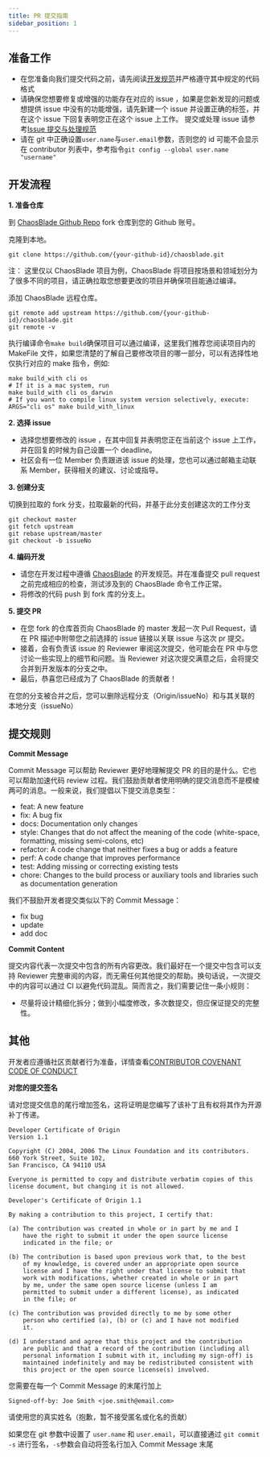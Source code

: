 ```yaml
---
title: PR 提交指南
sidebar_position: 1
---
```


## 准备工作

- 在您准备向我们提交代码之前，请先阅读[开发规范](/docs/community/dev-standard)并严格遵守其中规定的代码格式
- 请确保您想要修复或增强的功能存在对应的 issue ，如果是您新发现的问题或想提供 issue 中没有的功能增强，请先新建一个 issue 并设置正确的标签，并在这个 issue 下回复表明您正在这个 issue 上工作。 提交或处理 issue 请参考[Issue 提交与处理规范](/docs/community/issue-standard)
- 请在 git 中正确设置`user.name`与`user.email`参数，否则您的 id 可能不会显示在 contributor 列表中，参考指令`git config --global user.name "username"`

## 开发流程

**1. 准备仓库**

到 [ChaosBlade Github Repo](https://github.com/chaosblade-io/chaosblade) fork 仓库到您的 Github 账号。

克隆到本地。

```
git clone https://github.com/{your-github-id}/chaosblade.git
```

注： 这里仅以 ChaosBlade 项目为例，ChaosBlade 将项目按场景和领域划分为了很多不同的项目，请正确拉取您想要更改的项目并确保项目能通过编译。

添加 ChaosBlade 远程仓库。

```
git remote add upstream https://github.com/{your-github-id}/chaosblade.git
git remote -v
```

执行编译命令`make build`确保项目可以通过编译，这里我们推荐您阅读项目内的 MakeFile 文件，如果您清楚的了解自己要修改项目的哪一部分，可以有选择性地仅执行对应的 make 指令，例如:

```
make build_with cli os
# If it is a mac system, run
make build_with cli os_darwin
# If you want to compile linux system version selectively, execute:
ARGS="cli os" make build_with_linux
```

**2. 选择 issue**

- 选择您想要修改的 issue ，在其中回复并表明您正在当前这个 issue 上工作，并在回复的时候为自己设置一个 deadline。
- 社区会有一位 Member 负责跟进该 issue 的处理，您也可以通过邮箱主动联系 Member，获得相关的建议、讨论或指导。

**3. 创建分支**

切换到拉取的 fork 分支，拉取最新的代码，并基于此分支创建这次的工作分支

```
git checkout master
git fetch upstream
git rebase upstream/master
git checkout -b issueNo
```

**4. 编码开发**

- 请您在开发过程中遵循 [ChaosBlade](/docs/community/dev-standard) 的开发规范。并在准备提交 pull request 之前完成相应的检查，测试涉及到的 ChaosBlade 命令工作正常。
- 将修改的代码 push 到 fork 库的分支上。

**5. 提交 PR**

- 在您 fork 的仓库首页向 ChaosBlade 的 master 发起一次 Pull Request，请在 PR 描述中附带您之前选择的 issue 链接以关联 issue 与这次 pr 提交。
- 接着，会有负责该 issue 的 Reviewer 审阅这次提交，他可能会在 PR 中与您讨论一些实现上的细节和问题。当 Reviewer 对这次提交满意之后，会将提交合并到开发版本的分支之中。
- 最后，恭喜您已经成为了 ChaosBlade 的贡献者！

在您的分支被合并之后，您可以删除远程分支（Origin/issueNo）和与其关联的本地分支（issueNo）

## 提交规则

**Commit Message**

Commit Message 可以帮助 Reviewer 更好地理解提交 PR 的目的是什么。它也可以帮助加速代码 review 过程。我们鼓励贡献者使用明确的提交消息而不是模棱两可的消息。一般来说，我们提倡以下提交消息类型：

- feat: A new feature
- fix: A bug fix
- docs: Documentation only changes
- style: Changes that do not affect the meaning of the code (white-space, formatting, missing semi-colons, etc)
- refactor: A code change that neither fixes a bug or adds a feature
- perf: A code change that improves performance
- test: Adding missing or correcting existing tests
- chore: Changes to the build process or auxiliary tools and libraries such as documentation generation

我们不鼓励开发者提交类似以下的 Commit Message：

- fix bug
- update
- add doc

**Commit Content**

提交内容代表一次提交中包含的所有内容更改。我们最好在一个提交中包含可以支持 Reviewer 完整审阅的内容，而无需任何其他提交的帮助。换句话说，一次提交中的内容可以通过 CI 以避免代码混乱。简而言之，我们需要记住一条小规则：

- 尽量将设计精细化拆分；做到小幅度修改，多次数提交，但应保证提交的完整性。

## 其他

开发者应遵循社区贡献者行为准备，详情查看[CONTRIBUTOR COVENANT CODE OF CONDUCT](https://github.com/chaosblade-io/chaosblade/blob/master/CODE_OF_CONDUCT.md)

**对您的提交签名**

请对您提交信息的尾行增加签名，这将证明是您编写了该补丁且有权将其作为开源补丁传递。

```
Developer Certificate of Origin
Version 1.1

Copyright (C) 2004, 2006 The Linux Foundation and its contributors.
660 York Street, Suite 102,
San Francisco, CA 94110 USA

Everyone is permitted to copy and distribute verbatim copies of this
license document, but changing it is not allowed.

Developer's Certificate of Origin 1.1

By making a contribution to this project, I certify that:

(a) The contribution was created in whole or in part by me and I
    have the right to submit it under the open source license
    indicated in the file; or

(b) The contribution is based upon previous work that, to the best
    of my knowledge, is covered under an appropriate open source
    license and I have the right under that license to submit that
    work with modifications, whether created in whole or in part
    by me, under the same open source license (unless I am
    permitted to submit under a different license), as indicated
    in the file; or

(c) The contribution was provided directly to me by some other
    person who certified (a), (b) or (c) and I have not modified
    it.

(d) I understand and agree that this project and the contribution
    are public and that a record of the contribution (including all
    personal information I submit with it, including my sign-off) is
    maintained indefinitely and may be redistributed consistent with
    this project or the open source license(s) involved.
```

您需要在每一个 Commit Message 的末尾行加上

```
Signed-off-by: Joe Smith <joe.smith@email.com>
```

请使用您的真实姓名（抱歉，暂不接受匿名或化名的贡献）

如果您在 git 参数中设置了 `user.name` 和 `user.email`，可以直接通过 `git commit -s` 进行签名，`-s`参数会自动将签名行加入 Commit Message 末尾
